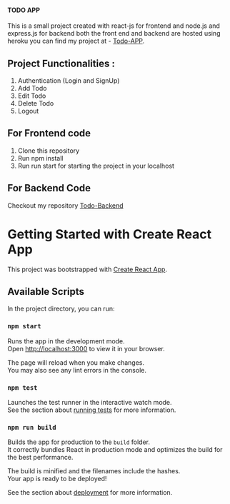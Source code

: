 #### TODO APP
This is a small project created with react-js for frontend and node.js and express.js for backend both the front end and backend are hosted using heroku you can find my project at - [Todo-APP](https://sakshi-todo-frontend.herokuapp.com/).

## Project Functionalities :

1) Authentication (Login and SignUp)
2) Add Todo 
3) Edit Todo 
4) Delete Todo
5) Logout 

## For Frontend code 

1) Clone this repository 
2) Run npm install 
3) Run run start for starting the project in your localhost 

## For Backend Code 

Checkout my repository [Todo-Backend](https://github.com/sakshichavre20/Todo-Backend)

# Getting Started with Create React App

This project was bootstrapped with [Create React App](https://github.com/facebook/create-react-app).

## Available Scripts

In the project directory, you can run:

### `npm start`

Runs the app in the development mode.\
Open [http://localhost:3000](http://localhost:3000) to view it in your browser.

The page will reload when you make changes.\
You may also see any lint errors in the console.

### `npm test`

Launches the test runner in the interactive watch mode.\
See the section about [running tests](https://facebook.github.io/create-react-app/docs/running-tests) for more information.

### `npm run build`

Builds the app for production to the `build` folder.\
It correctly bundles React in production mode and optimizes the build for the best performance.

The build is minified and the filenames include the hashes.\
Your app is ready to be deployed!

See the section about [deployment](https://facebook.github.io/create-react-app/docs/deployment) for more information.





